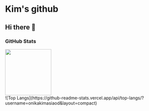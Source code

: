 # Kim's github
## Hi there 👋
### GitHub Stats
<div>
<img align="center" src="https://github-readme-stats.vercel.app/api?username=onikakimasiaod&show_icons=true&theme=dracula&hide_title=true&show_icons=true&count_private=true" height="150"/>
</div>
![Top Langs](https://github-readme-stats.vercel.app/api/top-langs/?username=onikakimasiaod&layout=compact)
